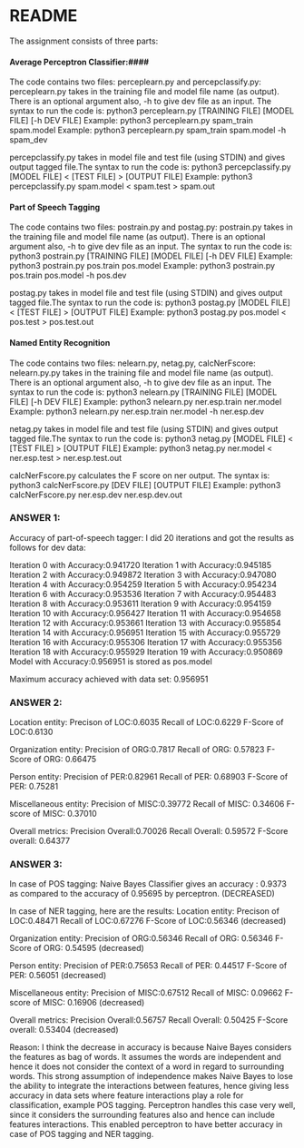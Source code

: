 # README #
The assignment consists of three parts:
#### Average Perceptron Classifier:####
The code contains two files: perceplearn.py and percepclassify.py:
perceplearn.py takes in the training file and model file name (as output). There is an optional argument also, -h to give dev file as an input. The syntax to run the code is:
python3 perceplearn.py [TRAINING FILE] [MODEL FILE] [-h DEV FILE]
Example: python3 perceplearn.py spam_train spam.model
Example: python3 perceplearn.py spam_train spam.model -h spam_dev

percepclassify.py takes in model file and test file (using STDIN) and gives output tagged file.The syntax to run the code is:
python3 percepclassify.py [MODEL FILE] < [TEST FILE] > [OUTPUT FILE]
Example: python3 percepclassify.py spam.model < spam.test > spam.out

#### Part of Speech Tagging ####
The code contains two files: postrain.py and postag.py:
postrain.py takes in the training file and model file name (as output). There is an optional argument also, -h to give dev file as an input. The syntax to run the code is:
python3 postrain.py [TRAINING FILE] [MODEL FILE] [-h DEV FILE]
Example: python3 postrain.py pos.train pos.model
Example: python3 postrain.py pos.train pos.model -h pos.dev

postag.py takes in model file and test file (using STDIN) and gives output tagged file.The syntax to run the code is:
python3 postag.py [MODEL FILE] < [TEST FILE] > [OUTPUT FILE]
Example: python3 postag.py pos.model < pos.test > pos.test.out

#### Named Entity Recognition ####
The code contains two files: nelearn.py, netag.py, calcNerFscore:
nelearn.py.py takes in the training file and model file name (as output). There is an optional argument also, -h to give dev file as an input. The syntax to run the code is:
python3 nelearn.py [TRAINING FILE] [MODEL FILE] [-h DEV FILE]
Example: python3 nelearn.py ner.esp.train ner.model
Example: python3 nelearn.py ner.esp.train ner.model -h ner.esp.dev

netag.py takes in model file and test file (using STDIN) and gives output tagged file.The syntax to run the code is:
python3 netag.py [MODEL FILE] < [TEST FILE] > [OUTPUT FILE]
Example: python3 netag.py ner.model < ner.esp.test > ner.esp.test.out

calcNerFscore.py calculates the F score on ner output. The syntax is:
python3 calcNerFscore.py [DEV FILE] [OUTPUT FILE]
Example: python3 calcNerFscore.py ner.esp.dev ner.esp.dev.out


### ANSWER 1: ###
Accuracy of part-of-speech tagger: I did 20 iterations and got the results as follows for dev data:

Iteration 0 with Accuracy:0.941720
Iteration 1 with Accuracy:0.945185
Iteration 2 with Accuracy:0.949872
Iteration 3 with Accuracy:0.947080
Iteration 4 with Accuracy:0.954259
Iteration 5 with Accuracy:0.954234
Iteration 6 with Accuracy:0.953536
Iteration 7 with Accuracy:0.954483
Iteration 8 with Accuracy:0.953611
Iteration 9 with Accuracy:0.954159
Iteration 10 with Accuracy:0.956427
Iteration 11 with Accuracy:0.954658
Iteration 12 with Accuracy:0.953661
Iteration 13 with Accuracy:0.955854
Iteration 14 with Accuracy:0.956951
Iteration 15 with Accuracy:0.955729
Iteration 16 with Accuracy:0.955306
Iteration 17 with Accuracy:0.955356
Iteration 18 with Accuracy:0.955929
Iteration 19 with Accuracy:0.950869
Model with Accuracy:0.956951 is stored as pos.model

Maximum accuracy achieved with data set: 0.956951


### ANSWER 2: ###
Location entity:
Precison of LOC:0.6035
Recall of LOC:0.6229
F-Score of LOC:0.6130

Organization entity:
Precision of ORG:0.7817
Recall of ORG: 0.57823
F-Score of ORG: 0.66475

Person entity:
Precision of PER:0.82961
Recall of PER: 0.68903
F-Score of PER: 0.75281

Miscellaneous entity:
Precision of MISC:0.39772
Recall of MISC: 0.34606
F-score of MISC: 0.37010

Overall metrics:
Precision Overall:0.70026
Recall Overall: 0.59572
F-Score overall: 0.64377 


### ANSWER 3: ###
In case of POS tagging:
Naive Bayes Classifier gives an accuracy : 0.9373 as compared to the accuracy of 0.95695 by perceptron. (DECREASED)

In case of NER tagging, here are the results:
Location entity:
Precison of LOC:0.48471
Recall of LOC:0.67276
F-Score of LOC:0.56346 (decreased)

Organization entity:
Precision of ORG:0.56346
Recall of ORG: 0.56346
F-Score of ORG: 0.54595 (decreased)

Person entity:
Precision of PER:0.75653
Recall of PER: 0.44517
F-Score of PER: 0.56051 (decreased)

Miscellaneous entity:
Precision of MISC:0.67512
Recall of MISC: 0.09662
F-score of MISC: 0.16906 (decreased)

Overall metrics:
Precision Overall:0.56757
Recall Overall: 0.50425
F-Score overall: 0.53404 (decreased)

Reason:
I think the decrease in accuracy is because Naive Bayes considers the features as bag of words. It assumes the words are independent and hence it does not consider the context of a word in regard to surrounding words. This strong assumption of independence makes Naive Bayes to lose the ability to integrate the interactions between features, hence giving less accuracy in data sets where feature interactions play a role for classification, example POS tagging.
Perceptron handles this case very well, since it considers the surrounding features also and hence can include features interactions. This enabled perceptron to have better accuracy in case of POS tagging and NER tagging.

